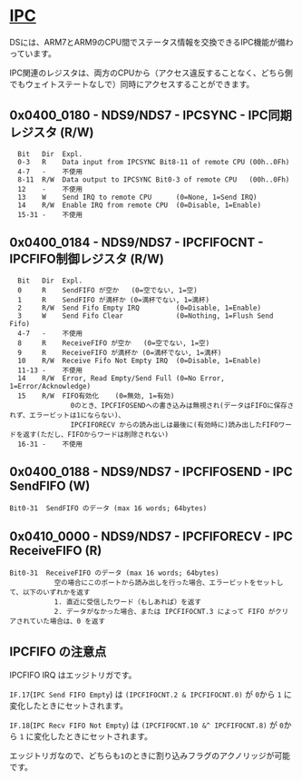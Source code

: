 # [IPC](https://mgba-emu.github.io/gbatek/#dsinterprocesscommunicationipc)

DSには、ARM7とARM9のCPU間でステータス情報を交換できるIPC機能が備わっています。

IPC関連のレジスタは、両方のCPUから（アクセス違反することなく、どちら側でもウェイトステートなしで）同時にアクセスすることができます。

## 0x0400_0180 - NDS9/NDS7 - IPCSYNC - IPC同期レジスタ (R/W)

```
  Bit   Dir  Expl.
  0-3   R    Data input from IPCSYNC Bit8-11 of remote CPU (00h..0Fh)
  4-7   -    不使用
  8-11  R/W  Data output to IPCSYNC Bit0-3 of remote CPU   (00h..0Fh)
  12    -    不使用
  13    W    Send IRQ to remote CPU      (0=None, 1=Send IRQ)
  14    R/W  Enable IRQ from remote CPU  (0=Disable, 1=Enable)
  15-31 -    不使用
```

## 0x0400_0184 - NDS9/NDS7 - IPCFIFOCNT - IPCFIFO制御レジスタ (R/W)

```
  Bit   Dir  Expl.
  0     R    SendFIFO が空か   (0=空でない, 1=空)
  1     R    SendFIFO が満杯か (0=満杯でない, 1=満杯)
  2     R/W  Send Fifo Empty IRQ         (0=Disable, 1=Enable)
  3     W    Send Fifo Clear             (0=Nothing, 1=Flush Send Fifo)
  4-7   -    不使用
  8     R    ReceiveFIFO が空か   (0=空でない, 1=空)
  9     R    ReceiveFIFO が満杯か (0=満杯でない, 1=満杯)
  10    R/W  Receive Fifo Not Empty IRQ  (0=Disable, 1=Enable)
  11-13 -    不使用
  14    R/W  Error, Read Empty/Send Full (0=No Error, 1=Error/Acknowledge)
  15    R/W  FIFO有効化    (0=無効, 1=有効)
               0のとき、IPCFIFOSENDへの書き込みは無視され(データはFIFOに保存されず、エラービットは1にならない)、
               IPCFIFORECV からの読み出しは最後に(有効時に)読み出したFIFOワードを返す(ただし、FIFOからワードは削除されない)
  16-31 -    不使用
```

## 0x0400_0188 - NDS9/NDS7 - IPCFIFOSEND - IPC SendFIFO (W)

```
Bit0-31  SendFIFO のデータ (max 16 words; 64bytes)
```

## 0x0410_0000 - NDS9/NDS7 - IPCFIFORECV - IPC ReceiveFIFO (R)

```
Bit0-31  ReceiveFIFO のデータ (max 16 words; 64bytes)
           空の場合にこのポートから読み出しを行った場合、エラービットをセットして、以下のいずれかを返す
           1. 直近に受信したワード（もしあれば）を返す
           2. データがなかった場合、または IPCFIFOCNT.3 によって FIFO がクリアされていた場合は、0 を返す
```

## IPCFIFO の注意点

IPCFIFO IRQ はエッジトリガです。

`IF.17`(`IPC Send FIFO Empty`) は `(IPCFIFOCNT.2 & IPCFIFOCNT.0)` が `0`から `1` に変化したときにセットされます。

`IF.18`(`IPC Recv FIFO Not Empty`) は `(IPCFIFOCNT.10 &^ IPCFIFOCNT.8)` が `0`から `1` に変化したときにセットされます。

エッジトリガなので、どちらも`1`のときに割り込みフラグのアクノリッジが可能です。

